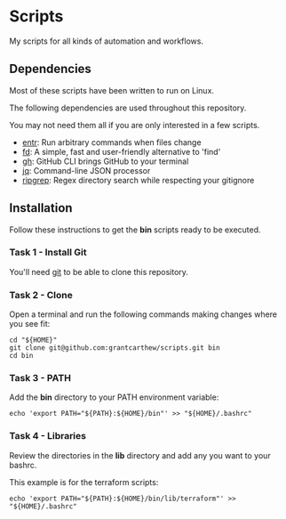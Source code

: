 # Scripts

My scripts for all kinds of automation and workflows.

## Dependencies

Most of these scripts have been written to run on Linux.

The following dependencies are used throughout this repository.

You may not need them all if you are only interested in a few scripts.

- [entr](https://github.com/eradman/entr): Run arbitrary commands when files change
- [fd](https://github.com/sharkdp/fd): A simple, fast and user-friendly alternative to 'find'
- [gh](https://cli.github.com/): GitHub CLI brings GitHub to your terminal
- [jq](https://github.com/jqlang/jq): Command-line JSON processor
- [ripgrep](https://github.com/BurntSushi/ripgrep): Regex directory search while respecting your gitignore

## Installation

Follow these instructions to get the **bin** scripts ready to be executed.

### Task 1 - Install Git

You'll need [git](https://git-scm.com/docs/git-checkout) to be able to clone this repository.

### Task 2 - Clone

Open a terminal and run the following commands making changes where you see fit:

```shell
cd "${HOME}"
git clone git@github.com:grantcarthew/scripts.git bin
cd bin
```

### Task 3 - PATH

Add the **bin** directory to your PATH environment variable:

```shell
echo 'export PATH="${PATH}:${HOME}/bin"' >> "${HOME}/.bashrc"
```

### Task 4 - Libraries

Review the directories in the **lib** directory and add any you want to your bashrc.

This example is for the terraform scripts:

```shell
echo 'export PATH="${PATH}:${HOME}/bin/lib/terraform"' >> "${HOME}/.bashrc"
```
